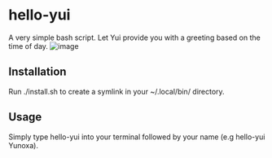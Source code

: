 # hello-yui
A very simple bash script. Let Yui provide you with a greeting based on the time of day.
![image](https://github.com/user-attachments/assets/046c5deb-6b0d-4fd4-84f4-1c89590308d7)
## Installation
Run ./install.sh to create a symlink in your ~/.local/bin/ directory.
## Usage
Simply type hello-yui into your terminal followed by your name (e.g hello-yui Yunoxa).
